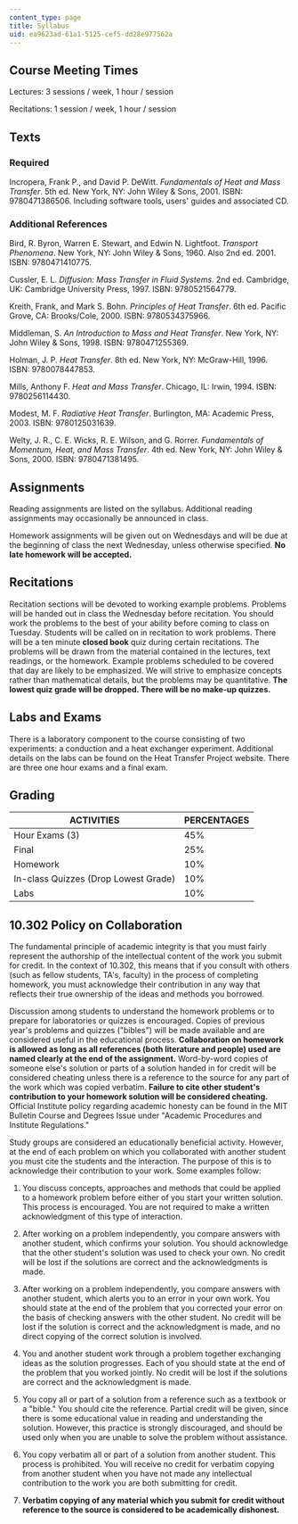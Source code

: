 ```yaml
---
content_type: page
title: Syllabus
uid: ea9623ad-61a1-5125-cef5-dd28e977562a
---
```


Course Meeting Times
--------------------

Lectures: 3 sessions / week, 1 hour / session

Recitations: 1 session / week, 1 hour / session

Texts
-----

### Required

Incropera, Frank P., and David P. DeWitt. _Fundamentals of Heat and Mass Transfer_. 5th ed. New York, NY: John Wiley & Sons, 2001. ISBN: 9780471386506. Including software tools, users' guides and associated CD.

### Additional References

Bird, R. Byron, Warren E. Stewart, and Edwin N. Lightfoot. _Transport Phenomena_. New York, NY: John Wiley & Sons, 1960. Also 2nd ed. 2001. ISBN: 9780471410775.

Cussler, E. L. _Diffusion: Mass Transfer in Fluid Systems_. 2nd ed. Cambridge, UK: Cambridge University Press, 1997. ISBN: 9780521564779.

Kreith, Frank, and Mark S. Bohn. _Principles of Heat Transfer_. 6th ed. Pacific Grove, CA: Brooks/Cole, 2000. ISBN: 9780534375966.

Middleman, S. _An Introduction to Mass and Heat Transfer_. New York, NY: John Wiley & Sons, 1998. ISBN: 9780471255369.

Holman, J. P. _Heat Transfer_. 8th ed. New York, NY: McGraw-Hill, 1996. ISBN: 9780078447853.

Mills, Anthony F. _Heat and Mass Transfer_. Chicago, IL: Irwin, 1994. ISBN: 9780256114430.

Modest, M. F. _Radiative Heat Transfer_. Burlington, MA: Academic Press, 2003. ISBN: 9780125031639.

Welty, J. R., C. E. Wicks, R. E. Wilson, and G. Rorrer. _Fundamentals of Momentum, Heat, and Mass Transfer_. 4th ed. New York, NY: John Wiley & Sons, 2000. ISBN: 9780471381495.

Assignments
-----------

Reading assignments are listed on the syllabus. Additional reading assignments may occasionally be announced in class.

Homework assignments will be given out on Wednesdays and will be due at the beginning of class the next Wednesday, unless otherwise specified. **No late homework will be accepted.**

Recitations
-----------

Recitation sections will be devoted to working example problems. Problems will be handed out in class the Wednesday before recitation. You should work the problems to the best of your ability before coming to class on Tuesday. Students will be called on in recitation to work problems. There will be a ten minute **closed book** quiz during certain recitations. The problems will be drawn from the material contained in the lectures, text readings, or the homework. Example problems scheduled to be covered that day are likely to be emphasized. We will strive to emphasize concepts rather than mathematical details, but the problems may be quantitative. **The lowest quiz grade will be dropped. There will be no make-up quizzes.**

Labs and Exams
--------------

There is a laboratory component to the course consisting of two experiments: a conduction and a heat exchanger experiment. Additional details on the labs can be found on the Heat Transfer Project website. There are three one hour exams and a final exam.

Grading
-------

| ACTIVITIES | PERCENTAGES |
| --- | --- |
| Hour Exams (3) | 45% |
| Final | 25% |
| Homework | 10% |
| In-class Quizzes (Drop Lowest Grade) | 10% |
| Labs | 10% 

10.302 Policy on Collaboration
------------------------------

The fundamental principle of academic integrity is that you must fairly represent the authorship of the intellectual content of the work you submit for credit. In the context of 10.302, this means that if you consult with others (such as fellow students, TA's, faculty) in the process of completing homework, you must acknowledge their contribution in any way that reflects their true ownership of the ideas and methods you borrowed.

Discussion among students to understand the homework problems or to prepare for laboratories or quizzes is encouraged. Copies of previous year's problems and quizzes ("bibles") will be made available and are considered useful in the educational process. **Collaboration on homework is allowed as long as all references (both literature and people) used are named clearly at the end of the assignment.** Word-by-word copies of someone else's solution or parts of a solution handed in for credit will be considered cheating unless there is a reference to the source for any part of the work which was copied verbatim. **Failure to cite other student's contribution to your homework solution will be considered cheating.** Official Institute policy regarding academic honesty can be found in the MIT Bulletin Course and Degrees Issue under "Academic Procedures and Institute Regulations."

Study groups are considered an educationally beneficial activity. However, at the end of each problem on which you collaborated with another student you must cite the students and the interaction. The purpose of this is to acknowledge their contribution to your work. Some examples follow:

1.  You discuss concepts, approaches and methods that could be applied to a homework problem before either of you start your written solution. This process is encouraged. You are not required to make a written acknowledgment of this type of interaction.  
    
2.  After working on a problem independently, you compare answers with another student, which confirms your solution. You should acknowledge that the other student's solution was used to check your own. No credit will be lost if the solutions are correct and the acknowledgments is made.  
    
3.  After working on a problem independently, you compare answers with another student, which alerts you to an error in your own work. You should state at the end of the problem that you corrected your error on the basis of checking answers with the other student. No credit will be lost if the solution is correct and the acknowledgment is made, and no direct copying of the correct solution is involved.  
    
4.  You and another student work through a problem together exchanging ideas as the solution progresses. Each of you should state at the end of the problem that you worked jointly. No credit will be lost if the solutions are correct and the acknowledgment is made.  
    
5.  You copy all or part of a solution from a reference such as a textbook or a "bible." You should cite the reference. Partial credit will be given, since there is some educational value in reading and understanding the solution. However, this practice is strongly discouraged, and should be used only when you are unable to solve the problem without assistance.  
    
6.  You copy verbatim all or part of a solution from another student. This process is prohibited. You will receive no credit for verbatim copying from another student when you have not made any intellectual contribution to the work you are both submitting for credit.  
    
7.  **Verbatim copying of any material which you submit for credit without reference to the source is considered to be academically dishonest.**
